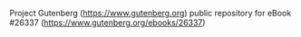 Project Gutenberg (https://www.gutenberg.org) public repository for eBook #26337 (https://www.gutenberg.org/ebooks/26337)

